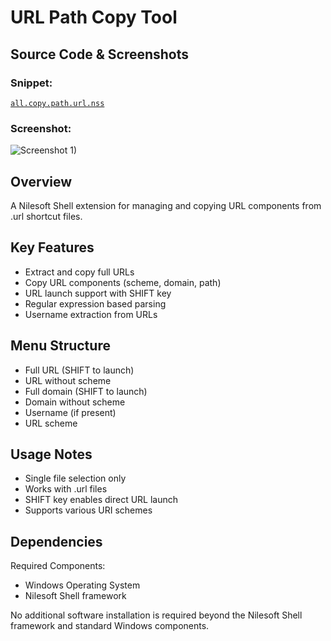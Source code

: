 # URL Path Copy Tool

## Source Code & Screenshots

### Snippet:
[`all.copy.path.url.nss`](/ex3.multifunction/all.copy.path.url.nss)

### Screenshot:
![Screenshot 1)](/ex3.multifunction/all.copy.path.url.png)

## Overview
A Nilesoft Shell extension for managing and copying URL components from .url shortcut files.

## Key Features
- Extract and copy full URLs
- Copy URL components (scheme, domain, path)
- URL launch support with SHIFT key
- Regular expression based parsing
- Username extraction from URLs

## Menu Structure
- Full URL (SHIFT to launch)
- URL without scheme
- Full domain (SHIFT to launch)
- Domain without scheme
- Username (if present)
- URL scheme

## Usage Notes
- Single file selection only
- Works with .url files
- SHIFT key enables direct URL launch
- Supports various URI schemes

## Dependencies
Required Components:
- Windows Operating System
- Nilesoft Shell framework

No additional software installation is required beyond the Nilesoft Shell framework and standard Windows components.